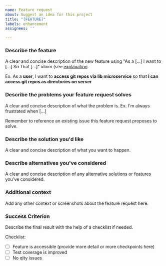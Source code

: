```yaml
---
name: Feature request
about: Suggest an idea for this project
title: "[FEATURE]"
labels: enhancement
assignees: ''

---
```


### Describe the feature

A clear and concise description of the new feature using
"As a [...] I want to [...] So That [...]" idiom (see
[explanation](https://www.agilealliance.org/glossary/user-story-template/).

Ex. As a **user**, I want to **access git repos via lib microservice**
so that **I can access git repos as directories on server**

### Describe the problems your feature request solves

A clear and concise description of what the problem is.
Ex. I'm always frustrated when [...]

Remember to reference an existing issue this feature request
proposes to solve.

### Describe the solution you'd like

A clear and concise description of what you want to happen.

### Describe alternatives you've considered

A clear and concise description of any alternative solutions or
features you've considered.

### Additional context

Add any other context or screenshots about the feature request here.

### Success Criterion

Describe the final result with the help of a checklist if needed.

Checklist:

- [ ] Feature is accessible (provide more detail or more checkpoints here)
- [ ] Test coverage is improved
- [ ] No qlty issues
